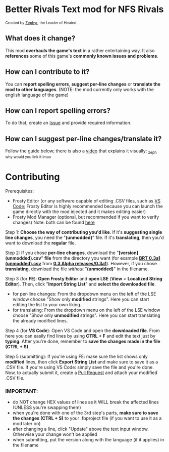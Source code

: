 # Better Rivals Text mod for NFS Rivals
<sup>Created by [Zephyr](https://www.youtube.com/channel/UClBKsNkyF5kMl-6-Iv6QFtg), the Leader of Heated</sup>

## What does it change?
This mod **overhauls the game's text** in a rather entertaining way. It also **references** some of this game's **commonly known issues and problems**.

## How can I contribute to it?
You can **report spelling errors**, **suggest per-line changes** or **translate the mod to other languages**. (NOTE: the mod currently only works with the english language of the game)

## How can I report spelling errors?
To do that, create an [Issue](https://github.com/the-zphr/Better-Rivals-Text/issues) and provide required information.

## How can I suggest per-line changes/translate it?
Follow the guide below; there is also a [video](https://youtu.be/bO7HPa57f_E) that explains it visually: <sub>zeph why would you link it lmao</sub>

# Contributing

Prerequisites:
- Frosty Editor (or any software capable of editing .CSV files, such as [VS Code](https://code.visualstudio.com/download); Frosty Editor is highly recommended because you can launch the game directly with the mod injected and it makes editing easier)
- Frosty Mod Manager (optional, but recommended if you want to verify changes)
Note: both can be found [here](https://github.com/CadeEvs/FrostyToolsuite/releases)

Step 1: **Choose the way of contributing you'd like**. If it's **suggesting single line changes**, you need the "**(unmodded)**" file. If it's **translating**, then you'd want to download the **regular** file.

Step 2: If you chose **per-line changes**, download the "**[version] (unmodded).csv**" **file** from the directory you want (for example [**BRT 0.3a1 (unmodded).csv**](0.3%20Alpha%20releases/0.3a1/BRT%200.3a1%20(unmodded).csv) from [**0.3 Alpha releases/0.3a1**](0.3%20Alpha%20releases/0.3a1)). However, if you chose **translating**, download the file *without* "**(unmodded)**" in the filename.

Step 3 (for **FE**): **Open Frosty Editor** and **open LSE** (**View** > **Localized String Editor**). Then, click "**Import String List**" and **select the downloaded file**. 
- for per-line changes: From the dropdown menu on the left of the LSE window choose "Show only **modified** strings". Here you can start editing the list to your own liking. 
- for translating: From the dropdown menu on the left of the LSE window choose "Show only **unmodified** strings". Here you can start translating the already modified lines.

Step 4 (for **VS Code**): Open VS Code and open the **downloaded file**. From here you can easily find lines by using **CTRL + F** and edit the text just by **typing**. After you're done, remember to **save the changes made in the file (CTRL + S)** 

Step 5 (submitting): If you're using FE: make sure the list shows only **modified** lines, then click **Export String List** and make sure to save it as a .CSV file. If you're using VS Code: simply save the file and you're done. Now, to actually submit it, create a [Pull Request](https://github.com/the-zphr/Better-Rivals-Text/pulls) and attach your modified .CSV file.


### IMPORTANT:
- do NOT change HEX values of lines as it WILL break the affected lines (UNLESS you're swapping them)
- when you're done with one of the 3rd step's parts, **make sure to save the changes (CTRL + S)** to your .fbproject file (if you want to use it as a mod later on)
- after changing a line, click "Update" above the text input window. Otherwise your change won't be applied
- when submitting, put the version along with the language (if it applies) in the filename
